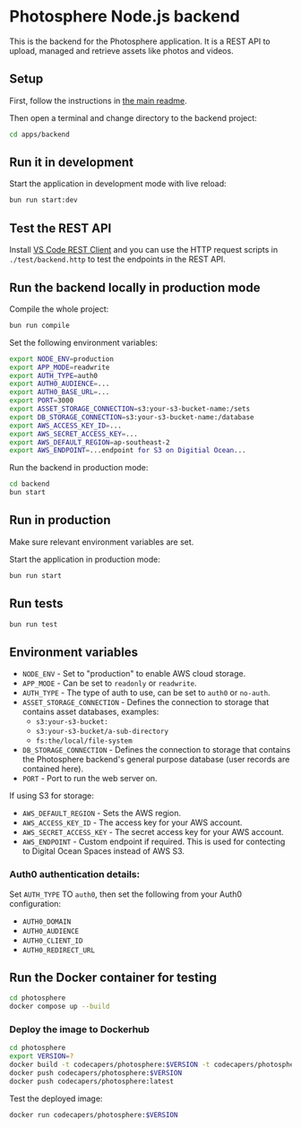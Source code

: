 # Photosphere Node.js backend

This is the backend for the Photosphere application. It is a REST API to upload, managed and retrieve assets like photos and videos.

## Setup

First, follow the instructions in [the main readme](../README.md).

Then open a terminal and change directory to the backend project:

```bash
cd apps/backend
```

## Run it in development

Start the application in development mode with live reload:

```bash
bun run start:dev
```

## Test the REST API

Install [VS Code REST Client](https://marketplace.visualstudio.com/items?itemName=humao.rest-client) and you can use the HTTP request scripts in `./test/backend.http` to test the endpoints in the REST API.

## Run the backend locally in production mode

Compile the whole project:

```bash
bun run compile
```

Set the following environment variables:

```bash
export NODE_ENV=production
export APP_MODE=readwrite
export AUTH_TYPE=auth0
export AUTH0_AUDIENCE=...
export AUTH0_BASE_URL=...
export PORT=3000
export ASSET_STORAGE_CONNECTION=s3:your-s3-bucket-name:/sets
export DB_STORAGE_CONNECTION=s3:your-s3-bucket-name:/database
export AWS_ACCESS_KEY_ID=...
export AWS_SECRET_ACCESS_KEY=...
export AWS_DEFAULT_REGION=ap-southeast-2
export AWS_ENDPOINT=...endpoint for S3 on Digitial Ocean...
```

Run the backend in production mode:

```bash
cd backend
bun start
```

## Run in production

Make sure relevant environment variables are set.

Start the application in production mode:

```bash
bun run start
```

## Run tests

```bash
bun run test
```

## Environment variables

- `NODE_ENV` - Set to "production" to enable AWS cloud storage.
- `APP_MODE` - Can be set to `readonly` or `readwrite`.
- `AUTH_TYPE` - The type of auth to use, can be set to `auth0` or `no-auth`.
- `ASSET_STORAGE_CONNECTION` - Defines the connection to storage that contains asset databases, examples:
    - `s3:your-s3-bucket:`
    - `s3:your-s3-bucket/a-sub-directory`
    - `fs:the/local/file-system`
- `DB_STORAGE_CONNECTION` - Defines the connection to storage that contains the Photosphere backend's general purpose database (user records are contained here).
- `PORT` - Port to run the web server on.

If using S3 for storage:

- `AWS_DEFAULT_REGION` - Sets the AWS region.
- `AWS_ACCESS_KEY_ID` - The access key for your AWS account.
- `AWS_SECRET_ACCESS_KEY` - The secret access key for your AWS account.
- `AWS_ENDPOINT` - Custom endpoint if required. This is used for contecting to Digital Ocean Spaces instead of AWS S3.


### Auth0 authentication details:

Set `AUTH_TYPE` TO `auth0`, then set the following from your Auth0 configuration:
- `AUTH0_DOMAIN`
- `AUTH0_AUDIENCE`
- `AUTH0_CLIENT_ID`
- `AUTH0_REDIRECT_URL`

## Run the Docker container for testing

```bash
cd photosphere
docker compose up --build
```

### Deploy the image to Dockerhub

```bash
cd photosphere
export VERSION=?
docker build -t codecapers/photosphere:$VERSION -t codecapers/photosphere:latest .
docker push codecapers/photosphere:$VERSION
docker push codecapers/photosphere:latest
```

Test the deployed image:

```bash
docker run codecapers/photosphere:$VERSION
```
